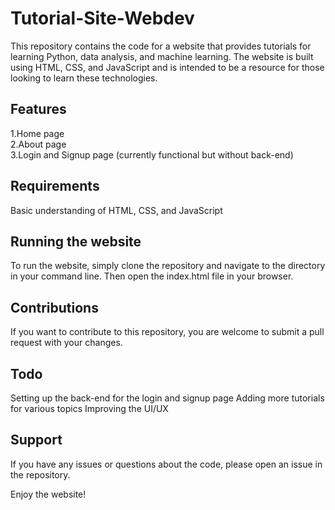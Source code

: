 # Tutorial-Site-Webdev 

This repository contains the code for a website that provides tutorials for learning Python, data analysis, and machine learning. The website is built using HTML, CSS, and JavaScript and is intended to be a resource for those looking to learn these technologies.

## Features
1.Home page <br>
2.About page <br>
3.Login and Signup page (currently functional but without back-end) <br> 

## Requirements
Basic understanding of HTML, CSS, and JavaScript

## Running the website
To run the website, simply clone the repository and navigate to the directory in your command line. Then open the index.html file in your browser.

## Contributions
If you want to contribute to this repository, you are welcome to submit a pull request with your changes.

## Todo
Setting up the back-end for the login and signup page
Adding more tutorials for various topics
Improving the UI/UX

## Support
If you have any issues or questions about the code, please open an issue in the repository.

Enjoy the website!

